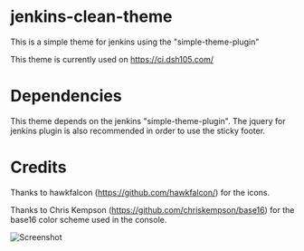 jenkins-clean-theme
=================

This is a simple theme for jenkins using the "simple-theme-plugin"

This theme is currently used on https://ci.dsh105.com/

Dependencies
=================

This theme depends on the jenkins "simple-theme-plugin". The jquery for jenkins plugin is also recommended in order to use the sticky footer.

Credits
=================

Thanks to hawkfalcon (https://github.com/hawkfalcon/) for the icons.

Thanks to Chris Kempson (https://github.com/chriskempson/base16) for the base16 color scheme used in the console.

![Screenshot](http://jqa.me/jenkins/screenshot.png)
